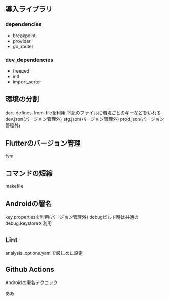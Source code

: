 ## 導入ライブラリ
### dependencies
- breakpoint
- provider
- go_router

### dev_dependencies
- freezed
- intl
- import_sorter

## 環境の分割
dart-defines-from-fileを利用
下記のファイルに環境ごとのキーなどをいれる
dev.json(バージョン管理外)
stg.json(バージョン管理外)
prod.json(バージョン管理外)

## Flutterのバージョン管理
fvm

## コマンドの短縮
makefile

## Androidの署名
key.propertiesを利用(バージョン管理外)
debugビルド時は共通のdebug.keystoreを利用

## Lint
analysis_options.yamlで厳しめに設定

## Github Actions
Androidの署名テクニック

ああ
